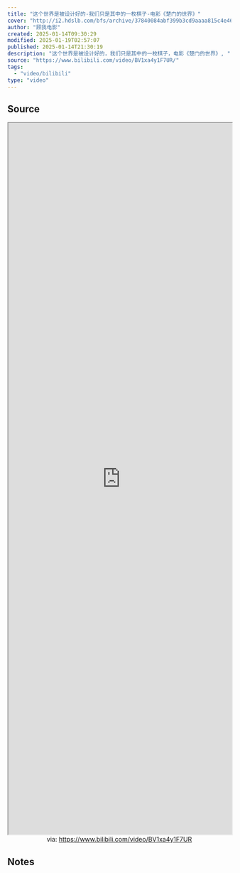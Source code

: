 ```yaml
---
title: "这个世界是被设计好的-我们只是其中的一枚棋子-电影《楚门的世界》"
cover: "http://i2.hdslb.com/bfs/archive/37840084abf399b3cd9aaaa815c4e46787e7fcd3.jpg@189w_107h.webp"
author: "顾我电影"
created: 2025-01-14T09:30:29
modified: 2025-01-19T02:57:07
published: 2025-01-14T21:30:19
description: "这个世界是被设计好的，我们只是其中的一枚棋子，电影《楚门的世界》, "
source: "https://www.bilibili.com/video/BV1xa4y1F7UR/"
tags:
  - "video/bilibili"
type: "video"
---
```


## Source

<iframe src='https://player.bilibili.com/player.html?isOutside=true&bvid=BV1xa4y1F7UR&p=1&autoplay=false' style='height:40vh;width:100%' class='iframe-radius' allow='fullscreen'></iframe>
<center>via: <a href='https://www.bilibili.com/video/BV1xa4y1F7UR' target='_blank' class='external-link'>https://www.bilibili.com/video/BV1xa4y1F7UR</a></center>

## Notes
